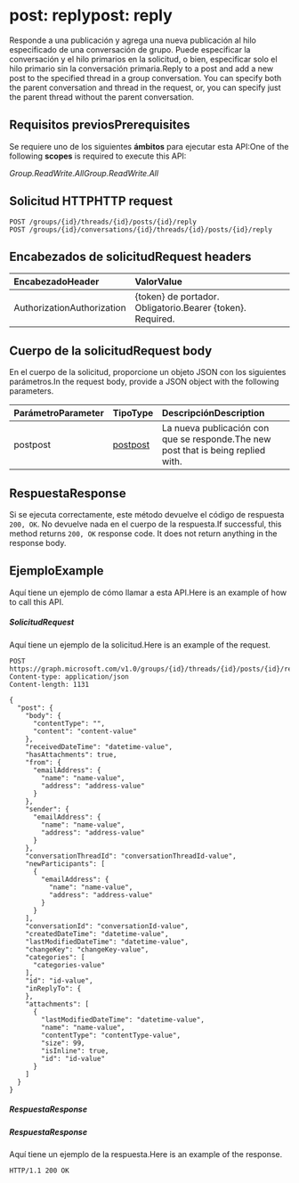# <a name="post-reply"></a><span data-ttu-id="b7f1b-101">post: reply</span><span class="sxs-lookup"><span data-stu-id="b7f1b-101">post: reply</span></span>

<span data-ttu-id="b7f1b-p101">Responde a una publicación y agrega una nueva publicación al hilo especificado de una conversación de grupo. Puede especificar la conversación y el hilo primarios en la solicitud, o bien, especificar solo el hilo primario sin la conversación primaria.</span><span class="sxs-lookup"><span data-stu-id="b7f1b-p101">Reply to a post and add a new post to the specified thread in a group conversation. You can specify both the parent conversation and thread in the request, or, you can specify just the parent thread without the parent conversation.</span></span>

## <a name="prerequisites"></a><span data-ttu-id="b7f1b-104">Requisitos previos</span><span class="sxs-lookup"><span data-stu-id="b7f1b-104">Prerequisites</span></span>
<span data-ttu-id="b7f1b-105">Se requiere uno de los siguientes **ámbitos** para ejecutar esta API:</span><span class="sxs-lookup"><span data-stu-id="b7f1b-105">One of the following **scopes** is required to execute this API:</span></span>

<span data-ttu-id="b7f1b-106">*Group.ReadWrite.All*</span><span class="sxs-lookup"><span data-stu-id="b7f1b-106">*Group.ReadWrite.All*</span></span>

## <a name="http-request"></a><span data-ttu-id="b7f1b-107">Solicitud HTTP</span><span class="sxs-lookup"><span data-stu-id="b7f1b-107">HTTP request</span></span>
<!-- { "blockType": "ignored" } -->
```http
POST /groups/{id}/threads/{id}/posts/{id}/reply
POST /groups/{id}/conversations/{id}/threads/{id}/posts/{id}/reply

```
## <a name="request-headers"></a><span data-ttu-id="b7f1b-108">Encabezados de solicitud</span><span class="sxs-lookup"><span data-stu-id="b7f1b-108">Request headers</span></span>
| <span data-ttu-id="b7f1b-109">Encabezado</span><span class="sxs-lookup"><span data-stu-id="b7f1b-109">Header</span></span>       | <span data-ttu-id="b7f1b-110">Valor</span><span class="sxs-lookup"><span data-stu-id="b7f1b-110">Value</span></span> |
|:---------------|:--------|
| <span data-ttu-id="b7f1b-111">Authorization</span><span class="sxs-lookup"><span data-stu-id="b7f1b-111">Authorization</span></span>  | <span data-ttu-id="b7f1b-p102">{token} de portador. Obligatorio.</span><span class="sxs-lookup"><span data-stu-id="b7f1b-p102">Bearer {token}. Required.</span></span>  |

## <a name="request-body"></a><span data-ttu-id="b7f1b-114">Cuerpo de la solicitud</span><span class="sxs-lookup"><span data-stu-id="b7f1b-114">Request body</span></span>
<span data-ttu-id="b7f1b-115">En el cuerpo de la solicitud, proporcione un objeto JSON con los siguientes parámetros.</span><span class="sxs-lookup"><span data-stu-id="b7f1b-115">In the request body, provide a JSON object with the following parameters.</span></span>

| <span data-ttu-id="b7f1b-116">Parámetro</span><span class="sxs-lookup"><span data-stu-id="b7f1b-116">Parameter</span></span>    | <span data-ttu-id="b7f1b-117">Tipo</span><span class="sxs-lookup"><span data-stu-id="b7f1b-117">Type</span></span>   |<span data-ttu-id="b7f1b-118">Descripción</span><span class="sxs-lookup"><span data-stu-id="b7f1b-118">Description</span></span>|
|:---------------|:--------|:----------|
|<span data-ttu-id="b7f1b-119">post</span><span class="sxs-lookup"><span data-stu-id="b7f1b-119">post</span></span>|[<span data-ttu-id="b7f1b-120">post</span><span class="sxs-lookup"><span data-stu-id="b7f1b-120">post</span></span>](../resources/post.md)|<span data-ttu-id="b7f1b-121">La nueva publicación con que se responde.</span><span class="sxs-lookup"><span data-stu-id="b7f1b-121">The new post that is being replied with.</span></span>|

## <a name="response"></a><span data-ttu-id="b7f1b-122">Respuesta</span><span class="sxs-lookup"><span data-stu-id="b7f1b-122">Response</span></span>

<span data-ttu-id="b7f1b-p103">Si se ejecuta correctamente, este método devuelve el código de respuesta `200, OK`. No devuelve nada en el cuerpo de la respuesta.</span><span class="sxs-lookup"><span data-stu-id="b7f1b-p103">If successful, this method returns `200, OK` response code. It does not return anything in the response body.</span></span>

## <a name="example"></a><span data-ttu-id="b7f1b-125">Ejemplo</span><span class="sxs-lookup"><span data-stu-id="b7f1b-125">Example</span></span>
<span data-ttu-id="b7f1b-126">Aquí tiene un ejemplo de cómo llamar a esta API.</span><span class="sxs-lookup"><span data-stu-id="b7f1b-126">Here is an example of how to call this API.</span></span>
##### <a name="request"></a><span data-ttu-id="b7f1b-127">Solicitud</span><span class="sxs-lookup"><span data-stu-id="b7f1b-127">Request</span></span>
<span data-ttu-id="b7f1b-128">Aquí tiene un ejemplo de la solicitud.</span><span class="sxs-lookup"><span data-stu-id="b7f1b-128">Here is an example of the request.</span></span>
<!-- {
  "blockType": "request",
  "name": "post_reply"
}-->
```http
POST https://graph.microsoft.com/v1.0/groups/{id}/threads/{id}/posts/{id}/reply
Content-type: application/json
Content-length: 1131

{
  "post": {
    "body": {
      "contentType": "",
      "content": "content-value"
    },
    "receivedDateTime": "datetime-value",
    "hasAttachments": true,
    "from": {
      "emailAddress": {
        "name": "name-value",
        "address": "address-value"
      }
    },
    "sender": {
      "emailAddress": {
        "name": "name-value",
        "address": "address-value"
      }
    },
    "conversationThreadId": "conversationThreadId-value",
    "newParticipants": [
      {
        "emailAddress": {
          "name": "name-value",
          "address": "address-value"
        }
      }
    ],
    "conversationId": "conversationId-value",
    "createdDateTime": "datetime-value",
    "lastModifiedDateTime": "datetime-value",
    "changeKey": "changeKey-value",
    "categories": [
      "categories-value"
    ],
    "id": "id-value",
    "inReplyTo": {
    },
    "attachments": [
      {
        "lastModifiedDateTime": "datetime-value",
        "name": "name-value",
        "contentType": "contentType-value",
        "size": 99,
        "isInline": true,
        "id": "id-value"
      }
    ]
  }
}
```

##### <a name="response"></a><span data-ttu-id="b7f1b-129">Respuesta</span><span class="sxs-lookup"><span data-stu-id="b7f1b-129">Response</span></span>
##### <a name="response"></a><span data-ttu-id="b7f1b-130">Respuesta</span><span class="sxs-lookup"><span data-stu-id="b7f1b-130">Response</span></span>
<span data-ttu-id="b7f1b-131">Aquí tiene un ejemplo de la respuesta.</span><span class="sxs-lookup"><span data-stu-id="b7f1b-131">Here is an example of the response.</span></span>
<!-- {
  "blockType": "response",
  "truncated": true
} -->
```http
HTTP/1.1 200 OK
```

<!-- uuid: 8fcb5dbc-d5aa-4681-8e31-b001d5168d79
2015-10-25 14:57:30 UTC -->
<!-- {
  "type": "#page.annotation",
  "description": "post: reply",
  "keywords": "",
  "section": "documentation",
  "tocPath": ""
}-->
